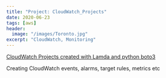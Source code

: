 ```yaml
---
title: "Project: CloudWatch_Projects"
date: 2020-06-23
tags: [aws]
header:
  image: "/images/Toronto.jpg"
excerpt: "CloudWatch, Monitoring"
---
```


[CloudWatch Projects created with Lamda and python boto3](https://github.com/cheonu/CloudWatch_Projects)

Creating CloudWatch events, alarms, target rules, metrics etc

